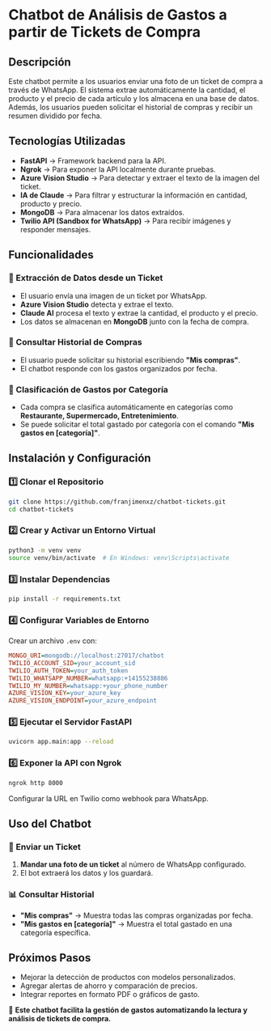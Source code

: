 # Chatbot de Análisis de Gastos a partir de Tickets de Compra

## Descripción
Este chatbot permite a los usuarios enviar una foto de un ticket de compra a través de WhatsApp. El sistema extrae automáticamente la cantidad, el producto y el precio de cada artículo y los almacena en una base de datos. Además, los usuarios pueden solicitar el historial de compras y recibir un resumen dividido por fecha.

## Tecnologías Utilizadas
- **FastAPI** → Framework backend para la API.
- **Ngrok** → Para exponer la API localmente durante pruebas.
- **Azure Vision Studio** → Para detectar y extraer el texto de la imagen del ticket.
- **IA de Claude** → Para filtrar y estructurar la información en cantidad, producto y precio.
- **MongoDB** → Para almacenar los datos extraídos.
- **Twilio API (Sandbox for WhatsApp)** → Para recibir imágenes y responder mensajes.

## Funcionalidades
### 📌 Extracción de Datos desde un Ticket
- El usuario envía una imagen de un ticket por WhatsApp.
- **Azure Vision Studio** detecta y extrae el texto.
- **Claude AI** procesa el texto y extrae la cantidad, el producto y el precio.
- Los datos se almacenan en **MongoDB** junto con la fecha de compra.

### 📌 Consultar Historial de Compras
- El usuario puede solicitar su historial escribiendo **"Mis compras"**.
- El chatbot responde con los gastos organizados por fecha.

### 📌 Clasificación de Gastos por Categoría
- Cada compra se clasifica automáticamente en categorías como **Restaurante, Supermercado, Entretenimiento**.
- Se puede solicitar el total gastado por categoría con el comando **"Mis gastos en [categoría]"**.

## Instalación y Configuración
### 1️⃣ Clonar el Repositorio
```bash
git clone https://github.com/franjimenxz/chatbot-tickets.git
cd chatbot-tickets
```

### 2️⃣ Crear y Activar un Entorno Virtual
```bash
python3 -m venv venv
source venv/bin/activate  # En Windows: venv\Scripts\activate
```

### 3️⃣ Instalar Dependencias
```bash
pip install -r requirements.txt
```

### 4️⃣ Configurar Variables de Entorno
Crear un archivo `.env` con:
```ini
MONGO_URI=mongodb://localhost:27017/chatbot
TWILIO_ACCOUNT_SID=your_account_sid
TWILIO_AUTH_TOKEN=your_auth_token
TWILIO_WHATSAPP_NUMBER=whatsapp:+14155238886
TWILIO_MY_NUMBER=whatsapp:+your_phone_number
AZURE_VISION_KEY=your_azure_key
AZURE_VISION_ENDPOINT=your_azure_endpoint
```

### 5️⃣ Ejecutar el Servidor FastAPI
```bash
uvicorn app.main:app --reload
```

### 6️⃣ Exponer la API con Ngrok
```bash
ngrok http 8000
```
Configurar la URL en Twilio como webhook para WhatsApp.

## Uso del Chatbot
### 📩 Enviar un Ticket
1. **Mandar una foto de un ticket** al número de WhatsApp configurado.
2. El bot extraerá los datos y los guardará.

### 📊 Consultar Historial
- **"Mis compras"** → Muestra todas las compras organizadas por fecha.
- **"Mis gastos en [categoría]"** → Muestra el total gastado en una categoría específica.

## Próximos Pasos
- Mejorar la detección de productos con modelos personalizados.
- Agregar alertas de ahorro y comparación de precios.
- Integrar reportes en formato PDF o gráficos de gasto.

🚀 **Este chatbot facilita la gestión de gastos automatizando la lectura y análisis de tickets de compra.**

